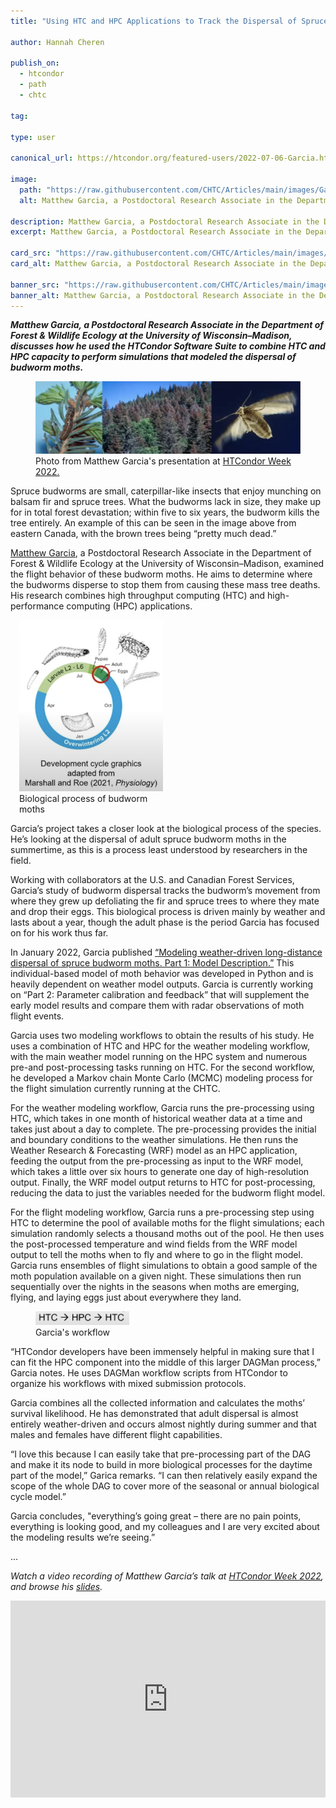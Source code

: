 ```yaml
---
title: "Using HTC and HPC Applications to Track the Dispersal of Spruce Budworm Moths"

author: Hannah Cheren

publish_on:
  - htcondor
  - path
  - chtc

tag:
  
type: user

canonical_url: https://htcondor.org/featured-users/2022-07-06-Garcia.html

image:
  path: "https://raw.githubusercontent.com/CHTC/Articles/main/images/Garcia-card.png"
  alt: Matthew Garcia, a Postdoctoral Research Associate in the Department of Forest & Wildlife Ecology at the University of Wisconsin–Madison, discusses how he used the HTCondor Software Suite to combine HTC and HPC capacity to perform simulations that modeled the dispersal of budworm moths.
  
description: Matthew Garcia, a Postdoctoral Research Associate in the Department of Forest & Wildlife Ecology at the University of Wisconsin–Madison, discusses how he used the HTCondor Software Suite to combine HTC and HPC capacity to perform simulations that modeled the dispersal of budworm moths.
excerpt: Matthew Garcia, a Postdoctoral Research Associate in the Department of Forest & Wildlife Ecology at the University of Wisconsin–Madison, discusses how he used the HTCondor Software Suite to combine HTC and HPC capacity to perform simulations that modeled the dispersal of budworm moths.

card_src: "https://raw.githubusercontent.com/CHTC/Articles/main/images/Garcia-card.png"
card_alt: Matthew Garcia, a Postdoctoral Research Associate in the Department of Forest & Wildlife Ecology at the University of Wisconsin–Madison, discusses how he used the HTCondor Software Suite to combine HTC and HPC capacity to perform simulations that modeled the dispersal of budworm moths.

banner_src: "https://raw.githubusercontent.com/CHTC/Articles/main/images/Garcia-card.png"
banner_alt: Matthew Garcia, a Postdoctoral Research Associate in the Department of Forest & Wildlife Ecology at the University of Wisconsin–Madison, discusses how he used the HTCondor Software Suite to combine HTC and HPC capacity to perform simulations that modeled the dispersal of budworm moths.
---
```

  ***Matthew Garcia, a Postdoctoral Research Associate in the Department of Forest & Wildlife Ecology at the University of Wisconsin–Madison, discusses how he used the HTCondor Software Suite to combine HTC and HPC capacity to perform simulations that modeled the dispersal of budworm moths.***

  <figure>
  <img src="https://raw.githubusercontent.com/CHTC/Articles/main/images/Garcia-card.png" alt="Photo from Matthew Garcia's presentation at HTCondor Week 2022."/>
  <figcaption class="figure-caption">Photo from Matthew Garcia's presentation at <a href="https://agenda.hep.wisc.edu/event/1733/timetable/?view=standard">HTCondor Week 2022.</a><br/></figcaption>
</figure>

  Spruce budworms are small, caterpillar-like insects that enjoy munching on balsam fir and spruce trees. What the budworms lack in size, they make up for in total forest devastation;  within five to six years, the budworm kills the tree entirely. An example of this can be seen in the image above from eastern Canada, with the brown trees being “pretty much dead.”

  [Matthew Garcia](http://matthewgarcia.tech/), a Postdoctoral Research Associate in the Department of Forest & Wildlife Ecology at the University of Wisconsin–Madison, examined the flight behavior of these budworm moths. He aims to determine where the budworms disperse to stop them from causing these mass tree deaths. His research combines high throughput computing (HTC) and high-performance computing (HPC) applications.

  <figure class="figure float-end" style="margin-left: 1em; width: 230px;">
  <img src='https://raw.githubusercontent.com/CHTC/Articles/main/images/Garcia-cycle.png' class="figure-img img-fluid rounded" alt="Biological process of budworm moths" width="250px">
  <figcaption class="figure-caption">Biological process of budworm moths<br/></figcaption>
</figure>

  Garcia’s project takes a closer look at the biological process of the species. He’s looking at the dispersal of adult spruce budworm moths in the summertime, as this is a process least understood by researchers in the field.

  Working with collaborators at the U.S. and Canadian Forest Services, Garcia’s study of budworm dispersal tracks the budworm’s movement from where they grew up defoliating the fir and spruce trees to where they mate and drop their eggs. This biological process is driven mainly by weather and lasts about a year, though the adult phase is the period Garcia has focused on for his work thus far.

  In January 2022, Garcia published [“Modeling weather-driven long-distance dispersal of spruce budworm moths. Part 1: Model Description.”](https://www.sciencedirect.com/science/article/pii/S0168192322000090) This individual-based model of moth behavior was developed in Python and is heavily dependent on weather model outputs. Garcia is currently working on “Part 2: Parameter calibration and feedback” that will supplement the early model results and compare them with radar observations of moth flight events.

  Garcia uses two modeling workflows to obtain the results of his study. He uses a combination of HTC and HPC for the weather modeling workflow, with the main weather model running on the HPC system and numerous pre-and post-processing tasks running on HTC. For the second workflow, he developed a Markov chain Monte Carlo (MCMC) modeling process for the flight simulation currently running at the CHTC. 

  For the weather modeling workflow, Garcia runs the pre-processing using HTC, which takes in one month of historical weather data at a time and takes just about a day to complete. The pre-processing provides the initial and boundary conditions to the weather simulations. He then runs the Weather Research & Forecasting (WRF) model as an HPC application, feeding the output from the pre-processing as input to the WRF model, which takes a little over six hours to generate one day of high-resolution output. Finally, the WRF model output returns to HTC for post-processing, reducing the data to just the variables needed for the budworm flight model.

  For the flight modeling workflow, Garcia runs a pre-processing step using HTC to determine the pool of available moths for the flight simulations; each simulation randomly selects a thousand moths out of the pool. He then uses the post-processed temperature and wind fields from the WRF model output to tell the moths when to fly and where to go in the flight model. Garcia runs ensembles of flight simulations to obtain a good sample of the moth population available on a given night. These simulations then run sequentially over the nights in the seasons when moths are emerging, flying, and laying eggs just about everywhere they land. 

  <figure class="figure float-end" style="margin-right: 1em; width: 180px;">
  <img src='https://raw.githubusercontent.com/CHTC/Articles/main/images/Garcia-workflow.png' class="figure-img img-fluid rounded" alt="Garcia's workflow" width="150px">
  <figcaption class="figure-caption">Garcia's workflow<br/></figcaption>
</figure>

  “HTCondor developers have been immensely helpful in making sure that I can fit the HPC component into the middle of this larger DAGMan process,” Garcia notes. He uses DAGMan workflow scripts from HTCondor to organize his workflows with mixed submission protocols. 

  Garcia combines all the collected information and calculates the moths’ survival likelihood. He has demonstrated that adult dispersal is almost entirely weather-driven and occurs almost nightly during summer and that males and females have different flight capabilities.

  “I love this because I can easily take that pre-processing part of the DAG and make it its node to build in more biological processes for the daytime part of the model,” Garica remarks. “I can then relatively easily expand the scope of the whole DAG to cover more of the seasonal or annual biological cycle model.”

  Garcia concludes, "everything’s going great – there are no pain points, everything is looking good, and my colleagues and I are very excited about the modeling results we’re seeing.” 

...

  *Watch a video recording of Matthew Garcia’s talk at [HTCondor Week 2022](https://agenda.hep.wisc.edu/event/1733/timetable/?view=standard), and browse his [slides](https://agenda.hep.wisc.edu/event/1733/contributions/24771/attachments/8319/9623/MGarcia_HTCondorWeek_20220526.pdf).*
  
  <iframe width="100%" height="315" src="https://www.youtube.com/embed/EFYMwxAnA44" title="YouTube video player" frameborder="0" allow="accelerometer; autoplay; clipboard-write; encrypted-media; gyroscope; picture-in-picture" allowfullscreen></iframe>
